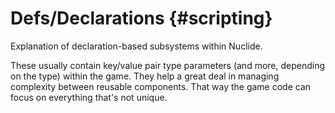# Defs/Declarations {#scripting}

Explanation of declaration-based subsystems within Nuclide.

These usually contain key/value pair type parameters (and more, depending on the type)
within the game. They help a great deal in managing complexity between reusable components. That way the game code can focus on everything that's not unique.
